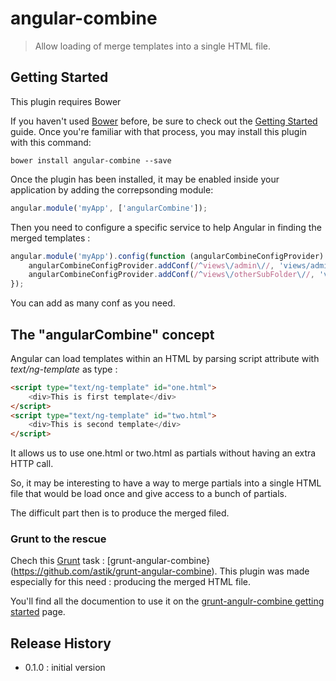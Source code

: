 # angular-combine

> Allow loading of merge templates into a single HTML file.

## Getting Started
This plugin requires Bower

If you haven't used [Bower](http://bower.io/) before, be sure to check out the [Getting Started](http://bower.io/#installing-bower) guide.
Once you're familiar with that process, you may install this plugin with this command:

```shell
bower install angular-combine --save
```

Once the plugin has been installed, it may be enabled inside your application by adding the correpsonding module:

```js
angular.module('myApp', ['angularCombine']);
```

Then you need to configure a specific service to help Angular in finding the merged templates :

```js
angular.module('myApp').config(function (angularCombineConfigProvider) {
	angularCombineConfigProvider.addConf(/^views\/admin\//, 'views/admin.html');
	angularCombineConfigProvider.addConf(/^views\/otherSubFolder\//, 'views/otherSubFolderMergedTemplates.html');
});
```

You can add as many conf as you need. 
 
 
## The "angularCombine" concept

Angular can load templates within an HTML by parsing script attribute with *text/ng-template* as type :

```html
<script type="text/ng-template" id="one.html">
	<div>This is first template</div>
</script>
<script type="text/ng-template" id="two.html">
	<div>This is second template</div>
</script>
```

It allows us to use one.html or two.html as partials without having an extra HTTP call.

So, it may be interesting to have a way to merge partials into a single HTML file that would be load once and give access to a bunch of partials.

The difficult part then is to produce the merged filed.

### Grunt to the rescue

Chech this [Grunt](http://gruntjs.com/) task : [grunt-angular-combine}(https://github.com/astik/grunt-angular-combine).
This plugin was made especially for this need : producing the merged HTML file.

You'll find all the documention to use it on the [grunt-angulr-combine getting started](https://github.com/astik/grunt-angular-combine#getting-started) page.

## Release History

- 0.1.0 : initial version

